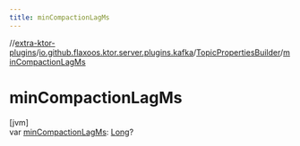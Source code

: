 ```yaml
---
title: minCompactionLagMs
---
```


//[extra-ktor-plugins](../../../index.md)/[io.github.flaxoos.ktor.server.plugins.kafka](../index.md)/[TopicPropertiesBuilder](index.md)/[minCompactionLagMs](min-compaction-lag-ms.md)

# minCompactionLagMs

[jvm]\
var [minCompactionLagMs](min-compaction-lag-ms.md): [Long](https://kotlinlang.org/api/latest/jvm/stdlib/kotlin/-long/index.md)?




